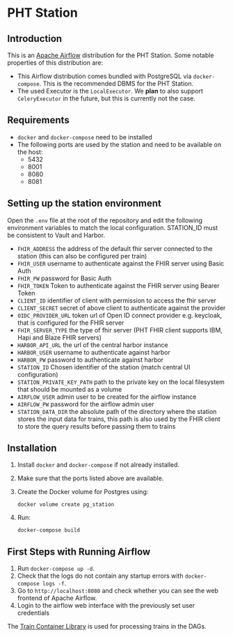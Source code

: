 # PHT Station

## Introduction

This is an [Apache Airflow](https://airflow.apache.org/) distribution for the PHT Station. Some notable properties
of this distribution are:

* This Airflow distribution comes bundled with PostgreSQL via `docker-compose`. This is the recommended DBMS
  for the PHT Station.
* The used Executor is the `LocalExecutor`.  We **plan** to also support `CeleryExecutor` in the future, but this is currently not the case.

## Requirements

* `docker` and `docker-compose` need to be installed
* The following ports are used by the station and need to be available on the host:
    - 5432
    - 8001
    - 8080
    - 8081

## Setting up the station environment

Open the `.env` file at the root of the repository and edit the following environment variables to match the local configuration. STATION_ID must be consistent to Vault and Harbor.
- `FHIR_ADDRESS` the address of the default fhir server connected to the station (this can also be configured per train)
- `FHIR_USER` username to authenticate against the FHIR server using Basic Auth
- `FHIR_PW` password for Basic Auth
- `FHIR_TOKEN` Token to authenticate against the FHIR server using Bearer Token
- `CLIENT_ID` identifier of client with permission to access the fhir server 
- `CLIENT_SECRET` secret of above client to authenticate against the provider
- `OIDC_PROVIDER_URL` token url of Open ID connect provider e.g. keycloak, that is configured for the FHIR server
- `FHIR_SERVER_TYPE` the type of fhir server (PHT FHIR client supports IBM, Hapi and Blaze FHIR servers)
- `HARBOR_API_URL` the url of the central harbor instance
- `HARBOR_USER` username to authenticate against harbor
- `HARBOR_PW` password to authenticate against harbor
- `STATION_ID` Chosen identifier of the station (match central UI configuration)
- `STATION_PRIVATE_KEY_PATH` path to the private key on the local filesystem that should be mounted as a volume
- `AIRFLOW_USER` admin user to be created for the airflow instance 
- `AIRFLOW_PW` password for the airflow admin user
- `STATION_DATA_DIR` the absolute path of the directory where the station stores the input data for trains, this path is
also used by the FHIR client to store the query results before passing them to trains


## Installation 

1. Install `docker` and `docker-compose` if not already installed.

2. Make sure that the ports listed above are available.

3. Create the Docker volume for Postgres using:
    ```shell script
    docker volume create pg_station
    ```

4. Run:
    ```shell script
    docker-compose build
    ```


## First Steps with Running Airflow
1. Run `docker-compose up -d`. 
2. Check that the logs do not contain any startup errors with  `docker-compose logs -f`.
3. Go to `http://localhost:8080` and check whether you can see the web frontend of Apache Airflow.
4. Login to the airflow web interface with the previously set user credentials


The [Train Container Library](https://github.com/PHT-Medic/train-container-library.git)
is used for processing trains in the DAGs.

